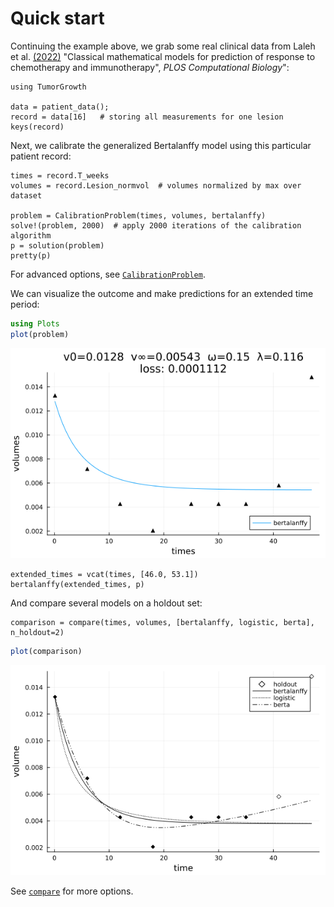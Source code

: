# Quick start

Continuing the example above, we grab some real clinical data from Laleh et
al. [(2022)](https://doi.org/10.1371/journal.pcbi.1009822) "Classical mathematical models
for prediction of response to chemotherapy and immunotherapy", *PLOS Computational
Biology*":

```@example overview
using TumorGrowth

data = patient_data();
record = data[16]   # storing all measurements for one lesion
keys(record)
```

Next, we calibrate the generalized Bertalanffy model using this particular patient record:

```@example overview
times = record.T_weeks
volumes = record.Lesion_normvol  # volumes normalized by max over dataset

problem = CalibrationProblem(times, volumes, bertalanffy)
solve!(problem, 2000)  # apply 2000 iterations of the calibration algorithm
p = solution(problem)
pretty(p)
```
For advanced  options, see [`CalibrationProblem`](@ref).

We can visualize the outcome and make predictions for an extended time period:

```julia
using Plots
plot(problem)
```

![](assets/bertalanffy.png)

```@example overview
extended_times = vcat(times, [46.0, 53.1])
bertalanffy(extended_times, p)
```

And compare several models on a holdout set:

```@example overview
comparison = compare(times, volumes, [bertalanffy, logistic, berta], n_holdout=2)
```

```julia
plot(comparison)
```

![](assets/comparison.png)

See [`compare`](@ref) for more options.
